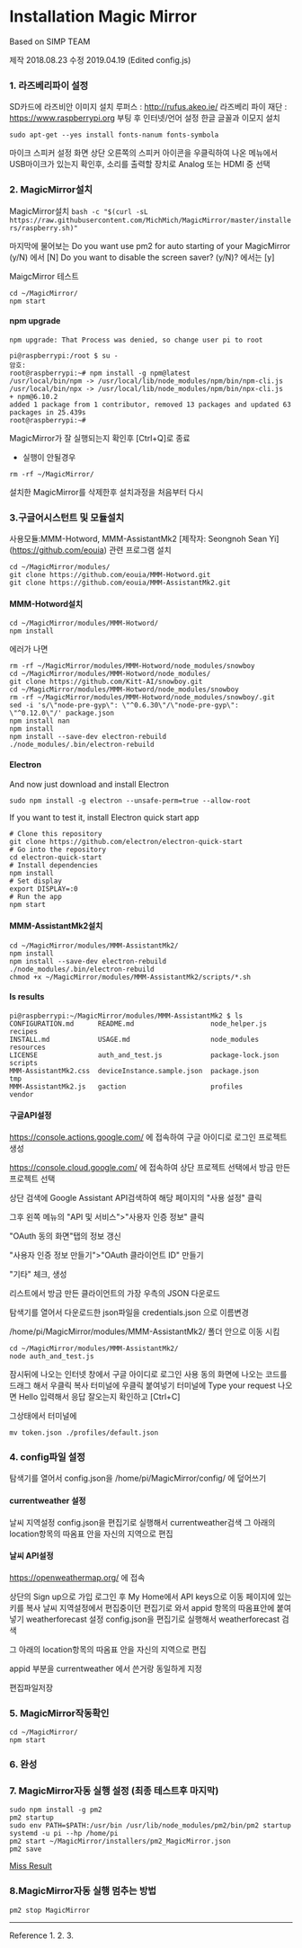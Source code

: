 # Installation Magic Mirror

Based on SIMP TEAM

제작 2018.08.23
수정 2019.04.19 (Edited config.js)
### 1. 라즈베리파이 설정
SD카드에 라즈비안 이미지 설치
루퍼스 : http://rufus.akeo.ie/
라즈베리 파이 재단 : https://www.raspberrypi.org
부팅 후 인터넷/언어 설정
한글 글꼴과 이모지 설치

``` sudo apt-get --yes install fonts-nanum fonts-symbola ```

마이크 스피커 설정
화면 상단 오른쪽의 스피커 아이콘을 우클릭하여 나온 메뉴에서 USB마이크가 있는지 확인후, 소리를 출력할 장치로 Analog 또는 HDMI 중 선택

### 2. MagicMirror설치
MagicMirror설치
```bash -c "$(curl -sL https://raw.githubusercontent.com/MichMich/MagicMirror/master/installers/raspberry.sh)" ```

마지막에 물어보는
Do you want use pm2 for auto starting of your MagicMirror (y/N)
에서 [N] 
Do you want to disable the screen saver? (y/N)?
에서는 [y] 

MaigcMirror 테스트

``` 
cd ~/MagicMirror/ 
npm start 
```
#### npm upgrade
```
npm upgrade: That Process was denied, so change user pi to root

pi@raspberrypi:/root $ su -
암호:
root@raspberrypi:~# npm install -g npm@latest
/usr/local/bin/npm -> /usr/local/lib/node_modules/npm/bin/npm-cli.js
/usr/local/bin/npx -> /usr/local/lib/node_modules/npm/bin/npx-cli.js
+ npm@6.10.2
added 1 package from 1 contributor, removed 13 packages and updated 63 packages in 25.439s
root@raspberrypi:~# 

```

MagicMirror가 잘 실행되는지 확인후
[Ctrl+Q]로 종료

* 실행이 안될경우
```
rm -rf ~/MagicMirror/ 
```
설치한 MagicMirror를 삭제한후
설치과정을 처음부터 다시

### 3.구글어시스턴트 및 모듈설치
사용모듈:MMM-Hotword, MMM-AssistantMk2
[제작자: Seongnoh Sean Yi] (https://github.com/eouia)
관련 프로그램 설치

``` sudo apt-get --yes install libmagic-dev libatlas-base-dev sox libsox-fmt-all mpg321
cd ~/MagicMirror/modules/
git clone https://github.com/eouia/MMM-Hotword.git
git clone https://github.com/eouia/MMM-AssistantMk2.git
```

#### MMM-Hotword설치 

```
cd ~/MagicMirror/modules/MMM-Hotword/
npm install
```

에러가 나면
```
rm -rf ~/MagicMirror/modules/MMM-Hotword/node_modules/snowboy
cd ~/MagicMirror/modules/MMM-Hotword/node_modules/
git clone https://github.com/Kitt-AI/snowboy.git
cd ~/MagicMirror/modules/MMM-Hotword/node_modules/snowboy
rm -rf ~/MagicMirror/modules/MMM-Hotword/node_modules/snowboy/.git
sed -i 's/\"node-pre-gyp\": \"^0.6.30\"/\"node-pre-gyp\": \"^0.12.0\"/' package.json
npm install nan
npm install
npm install --save-dev electron-rebuild
./node_modules/.bin/electron-rebuild
```

#### Electron
And now just download and install Electron
```
sudo npm install -g electron --unsafe-perm=true --allow-root
```
If you want to test it, install Electron quick start app
```
# Clone this repository
git clone https://github.com/electron/electron-quick-start
# Go into the repository
cd electron-quick-start
# Install dependencies
npm install
# Set display
export DISPLAY=:0
# Run the app
npm start
```

#### MMM-AssistantMk2설치
```
cd ~/MagicMirror/modules/MMM-AssistantMk2/
npm install
npm install --save-dev electron-rebuild
./node_modules/.bin/electron-rebuild
chmod +x ~/MagicMirror/modules/MMM-AssistantMk2/scripts/*.sh
```

#### ls results

```
pi@raspberrypi:~/MagicMirror/modules/MMM-AssistantMk2 $ ls
CONFIGURATION.md      README.md                   node_helper.js     recipes
INSTALL.md            USAGE.md                    node_modules       resources
LICENSE               auth_and_test.js            package-lock.json  scripts
MMM-AssistantMk2.css  deviceInstance.sample.json  package.json       tmp
MMM-AssistantMk2.js   gaction                     profiles           vendor
```

#### 구글API설정
https://console.actions.google.com/
에 접속하여 구글 아이디로 로그인
프로젝트 생성

https://console.cloud.google.com/
에 접속하여 상단 프로젝트 선택에서 방금 만든 프로젝트 선택

상단 검색에 Google Assistant API검색하여 해당 페이지의 "사용 설정" 클릭

그후 왼쪽 메뉴의 "API 및 서비스">"사용자 인증 정보" 클릭

"OAuth 동의 화면"탭의 정보 갱신

"사용자 인증 정보 만들기">"OAuth 클라이언트 ID" 만들기

"기타" 체크, 생성

리스트에서 방금 만든 클라이언트의 가장 우측의 JSON 다운로드

탐색기를 열어서 다운로드한 json파일을 credentials.json 으로 이름변경

/home/pi/MagicMirror/modules/MMM-AssistantMk2/ 폴더 안으로 이동 시킴

```
cd ~/MagicMirror/modules/MMM-AssistantMk2/
node auth_and_test.js
```

잠시뒤에 나오는 인터넷 창에서 구글 아이디로 로그인
사용 동의
화면에 나오는 코드를 드래그 해서 우클릭 복사
터미널에 우클릭 붙여넣기
터미널에
Type your request
나오면
Hello
입력해서 응답 잘오는지 확인하고
[Ctrl+C]

그상태에서 터미널에
```
mv token.json ./profiles/default.json
```

### 4. config파일 설정
탐색기를 열어서 config.json을 /home/pi/MagicMirror/config/ 에 덮어쓰기

#### currentweather 설정
날씨 지역설정
config.json을 편집기로 실행해서 currentweather검색
그 아래의 location항목의 따옴표 안을 자신의 지역으로 편집

#### 날씨 API설정
https://openweathermap.org/ 에 접속

상단의 Sign up으로 가입
로그인 후 My Home에서 API keys으로 이동
페이지에 있는 키를 복사
날씨 지역설정에서 편집중이던 편집기로 와서
appid 항목의 따옴표안에 붙여넣기
weatherforecast 설정
 config.json을 편집기로 실행해서 weatherforecast 검색

그 아래의 location항목의 따옴표 안을 자신의 지역으로 편집

appid 부분을 currentweather 에서 쓴거랑 동일하게 지정

편집파일저장

### 5. MagicMirror작동확인
```
cd ~/MagicMirror/
npm start
```

### 6. 완성

### 7. MagicMirror자동 실행 설정 (최종 테스트후 마지막)

```
sudo npm install -g pm2
pm2 startup
sudo env PATH=$PATH:/usr/bin /usr/lib/node_modules/pm2/bin/pm2 startup systemd -u pi --hp /home/pi
pm2 start ~/MagicMirror/installers/pm2_MagicMirror.json
pm2 save
```
[Miss Result](https://github.com/jeongyoonlee2015/icaps-icaps-d.camp/blob/master/MissResult.md)

### 8.MagicMirror자동 실행 멈추는 방법
```
pm2 stop MagicMirror
```

------
Reference
1.
2.
3.
